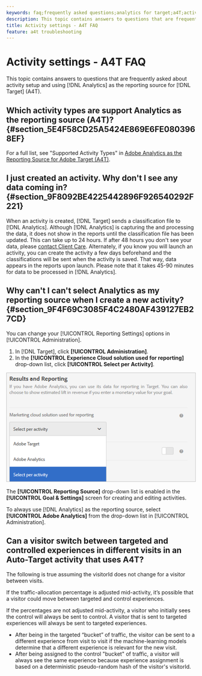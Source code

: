 ```yaml
---
keywords: faq;frequently asked questions;analytics for target;a4T;activity setup
description: This topic contains answers to questions that are frequently asked about activity setup and using Analytics as the reporting source for Target (A4T).
title: Activity settings - A4T FAQ
feature: a4t troubleshooting
---
```


# Activity settings - A4T FAQ

This topic contains answers to questions that are frequently asked about activity setup and using [!DNL Analytics] as the reporting source for [!DNL Target] (A4T).

## Which activity types are support Analytics as the reporting source (A4T)? {#section_5E4F58CD25A5424E869E6FE0803968EF}

For a full list, see "Supported Activity Types" in [Adobe Analytics as the Reporting Source for Adobe Target (A4T)](/help/c-integrating-target-with-mac/a4t/a4t.md#concept_7540C8C04259434AB6EE33B09F47A1DE).

## I just created an activity. Why don't I see any data coming in? {#section_9F8092BE4225442896F926540292F221}

When an activity is created, [!DNL Target] sends a classification file to [!DNL Analytics]. Although [!DNL Analytics] is capturing the and processing the data, it does not show in the reports until the classification file has been updated. This can take up to 24 hours. If after 48 hours you don't see your data, please [contact Client Care](/help/cmp-resources-and-contact-information.md#reference_ACA3391A00EF467B87930A450050077C). Alternately, if you know you will launch an activity, you can create the activity a few days beforehand and the classifications will be sent when the activity is saved. That way, data appears in the reports upon launch. Please note that it takes 45-90 minutes for data to be processed in [!DNL Analytics].

## Why can't I can't select Analytics as my reporting source when I create a new activity? {#section_9F4F69C3085F4C2480AF439127EB27CD}

You can change your [!UICONTROL Reporting Settings] options in [!UICONTROL Administration].

1. In [!DNL Target], click **[!UICONTROL Administration]**. 
1. In the **[!UICONTROL Experience Cloud solution used for reporting]** drop-down list, click **[!UICONTROL Select per Activity]**.

![](assets/select-per-activity.png)

The **[!UICONTROL Reporting Source]** drop-down list is enabled in the **[!UICONTROL Goal & Settings]** screen for creating and editing activities.

To always use [!DNL Analytics] as the reporting source, select **[!UICONTROL Adobe Analytics]** from the drop-down list in [!UICONTROL Administration]. 

## Can a visitor switch between targeted and controlled experiences in different visits in an Auto-Target activity that uses A4T?

The following is true assuming the visitorId does not change for a visitor between visits.

If the traffic-allocation percentage is adjusted mid-activity, it’s possible that a visitor could move between targeted and control experiences. 

If the percentages are not adjusted mid-activity, a visitor who initially sees the control will always be sent to control. A visitor that is sent to targeted experiences will always be sent to targeted experiences. 

* After being in the targeted “bucket” of traffic, the visitor can be sent to a different experience from visit to visit if the machine-learning models determine that a different experience is relevant for the new visit.
* After being assigned to the control "bucket" of traffic, a visitor will always see the same experience because experience assignment is based on a deterministic pseudo-random hash of the visitor's visitorId.
